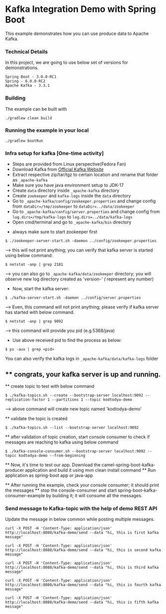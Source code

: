 # Kafka Integration Demo with Spring Boot

This example demonstrates how you can use produce data to Apache Kafka.

### Technical Details
In this project, we are going to use below set of versions for demonstrations.

    Spring Boot - 3.0.0-RC1
    Spring - 6.0.0-RC2
    Apache Kafka - 3.3.1

### Building

The example can be built with

    ./gradlew clean build

### Running the example in your local

    ./gradlew bootRun

### Infra setup for kafka [One-time activity]
- Steps are provided from Linux perspective(Fedora Fan)
- Download Kafka from [Official Kafka Website](https://kafka.apache.org/downloads)
- Extract respective zip/tar/tgz to certain location and rename that folder as `_apache-kafka`
- Make sure you have java environment setup to JDK-17
- Create `data` directory inside `_apache-kafka` directory
- Create `zookeeper` and `kafka-logs` inside the `data` directory
- Go to `_apache-kafka/config/zookeeper.properties` and change config from `dataDir=/tmp/zookeeper` to `dataDir=../data/zookeeper`
- Go to `_apache-kafka/config/server.properties` and change config from `log.dirs=/tmp/kafka-logs` to `log.dirs=../data/kafka-logs`
- Open cmd/terminal and go to `_apache-kafka/bin` directory

* always make sure to start zookeeper first
```
$ ./zookeeper-server-start.sh -daemon ../config/zookeeper.properties
```
--> this will not print anything; you can verify that kafka server is started using below command:
```
$ netstat -anp | grep 2181
```
--> you can also go to `_apache-kafka/data/zookeeper` directory; you will observe new log directory created as 'version-*' (* represent any number)

* Now, start the kafka server:
```
$ ./kafka-server-start.sh -daemon ../config/server.properties
```
--> Even, this command will not print anything; please verify if kafka server has started with below command.
```
$ netstat -anp | grep 9092
```
--> this command will provide you pid (e.g.5368/java)

* Use above received pid to find the process as below:
```
$ ps -aux | grep <pid>
```

You can also verify the kafka logs in `_apache-kafka/data/kafka-logs` folder

** congrats, your kafka server is up and running.
-----------------------------------------------------------------------------------------------------------------------------

** create topic to test with below command
```
$ ./kafka-topics.sh --create --bootstrap-server localhost:9092 --replication-factor 1 --partitions 1 --topic kodtodya-demo
```
--> above command will create new topic named 'kodtodya-demo'

** validate the topic is created
```
$ ./kafka-topics.sh --list --bootstrap-server localhost:9092
```

** after validation of topic creation, start console consumer to check if messages are reaching to kafka using below command
```
$ ./kafka-console-consumer.sh --bootstrap-server localhost:9092 --topic kodtodya-demo --from-beginning
```
** Now, it's time to test our app. Download the camel-spring-boot-kafka-producer application and build it using mvn clean install command
** Run application as spring-boot app or java-app

** After running the example, check your console consumer; it should print the messages
** stop the console-consumer and start spring-boot-kafka-consumer-example by building it; it will consume all the messages.

### Send message to Kafka-topic with the help of demo REST API
Update the message in below common while posting multiple messages.

    curl -X POST -H 'Content-Type: application/json' http://localhost:8080/kafka-demo/send --data "hi, this is first kafka message"

    curl -X POST -H 'Content-Type: application/json' http://localhost:8080/kafka-demo/send --data "hi, this is second kafka message"

    curl -X POST -H 'Content-Type: application/json' http://localhost:8080/kafka-demo/send --data "hi, this is third kafka message"

    curl -X POST -H 'Content-Type: application/json' http://localhost:8080/kafka-demo/send --data "hi, this is fourth kafka message"

    curl -X POST -H 'Content-Type: application/json' http://localhost:8080/kafka-demo/send --data "hi, this is fifth kafka message"
